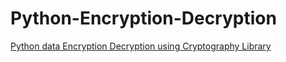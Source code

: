 # Python-Encryption-Decryption
<a href="https://rrtutors.com/tutorials/python-data-encryption-decryption-using-cryptography">Python data Encryption Decryption using Cryptography Library</a>
